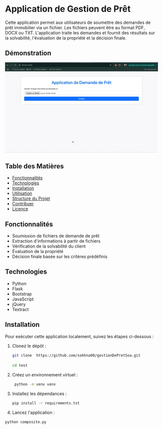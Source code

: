 # Application de Gestion de Prêt

Cette application permet aux utilisateurs de soumettre des demandes de prêt immobilier via un fichier. Les fichiers peuvent être au format PDF, DOCX ou TXT. L'application traite les demandes et fournit des résultats sur la solvabilité, l'évaluation de la propriété et la décision finale.


## Démonstration

![Vidéo de démo](demo/demo_soa.gif)


## Table des Matières

- [Fonctionnalités](#fonctionnalités)
- [Technologies](#technologies)
- [Installation](#installation)
- [Utilisation](#utilisation)
- [Structure du Projet](#structure-du-projet)
- [Contribuer](#contribuer)
- [Licence](#licence)

## Fonctionnalités

- Soumission de fichiers de demande de prêt
- Extraction d'informations à partir de fichiers
- Vérification de la solvabilité du client
- Évaluation de la propriété
- Décision finale basée sur les critères prédéfinis

## Technologies

- Python
- Flask
- Bootstrap
- JavaScript
- jQuery
- Textract

## Installation

Pour exécuter cette application localement, suivez les étapes ci-dessous :

1. Clonez le dépôt :
   ```bash
   git clone  https://github.com/sokhna00/gestionDePretSoa.git

   cd test
   
2. Créez un environnement virtuel :

   ```bash
    python -m venv venv
   
3. Installez les dépendances :
   ```bash
   pip install -r requirements.txt
   
4. Lancez l'application :
```bash
python composite.py
